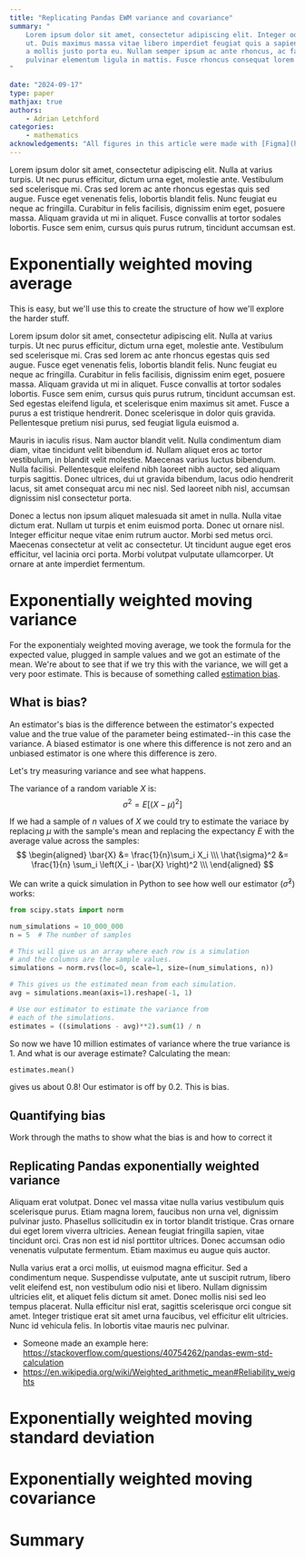 ```yaml
---
title: "Replicating Pandas EWM variance and covariance"
summary: "
    Lorem ipsum dolor sit amet, consectetur adipiscing elit. Integer odio neque, volutpat vel nunc
    ut. Duis maximus massa vitae libero imperdiet feugiat quis a sapien. Quisque sodales neque dui,
    a mollis justo porta eu. Nullam semper ipsum ac ante rhoncus, ac facilisis lacus posuere. Mauris
    pulvinar elementum ligula in mattis. Fusce rhoncus consequat lorem accumsan rhoncus.
"

date: "2024-09-17"
type: paper
mathjax: true
authors:
    - Adrian Letchford
categories:
    - mathematics
acknowledgements: "All figures in this article were made with [Figma](http://figma.com)."
---
```


Lorem ipsum dolor sit amet, consectetur adipiscing elit. Nulla at varius turpis. Ut nec purus efficitur, dictum urna eget, molestie ante. Vestibulum sed scelerisque mi. Cras sed lorem ac ante rhoncus egestas quis sed augue. Fusce eget venenatis felis, lobortis blandit felis. Nunc feugiat eu neque ac fringilla. Curabitur in felis facilisis, dignissim enim eget, posuere massa. Aliquam gravida ut mi in aliquet. Fusce convallis at tortor sodales lobortis. Fusce sem enim, cursus quis purus rutrum, tincidunt accumsan est.

# Exponentially weighted moving average

This is easy, but we'll use this to create the structure of how we'll explore the harder stuff.

Lorem ipsum dolor sit amet, consectetur adipiscing elit. Nulla at varius turpis. Ut nec purus efficitur, dictum urna eget, molestie ante. Vestibulum sed scelerisque mi. Cras sed lorem ac ante rhoncus egestas quis sed augue. Fusce eget venenatis felis, lobortis blandit felis. Nunc feugiat eu neque ac fringilla. Curabitur in felis facilisis, dignissim enim eget, posuere massa. Aliquam gravida ut mi in aliquet. Fusce convallis at tortor sodales lobortis. Fusce sem enim, cursus quis purus rutrum, tincidunt accumsan est. Sed egestas eleifend ligula, et scelerisque enim maximus sit amet. Fusce a purus a est tristique hendrerit. Donec scelerisque in dolor quis gravida. Pellentesque pretium nisi purus, sed feugiat ligula euismod a.

Mauris in iaculis risus. Nam auctor blandit velit. Nulla condimentum diam diam, vitae tincidunt velit bibendum id. Nullam aliquet eros ac tortor vestibulum, in blandit velit molestie. Maecenas varius luctus bibendum. Nulla facilisi. Pellentesque eleifend nibh laoreet nibh auctor, sed aliquam turpis sagittis. Donec ultrices, dui ut gravida bibendum, lacus odio hendrerit lacus, sit amet consequat arcu mi nec nisl. Sed laoreet nibh nisl, accumsan dignissim nisl consectetur porta.

Donec a lectus non ipsum aliquet malesuada sit amet in nulla. Nulla vitae dictum erat. Nullam ut turpis et enim euismod porta. Donec ut ornare nisl. Integer efficitur neque vitae enim rutrum auctor. Morbi sed metus orci. Maecenas consectetur at velit ac consectetur. Ut tincidunt augue eget eros efficitur, vel lacinia orci porta. Morbi volutpat vulputate ullamcorper. Ut ornare at ante imperdiet fermentum.

# Exponentially weighted moving variance

For the exponentialy weighted moving average, we took the formula for the expected value, plugged in sample values and we got an estimate of the mean. We're about to see that if we try this with the variance, we will get a very poor estimate. This is because of something called [estimation bias](https://en.wikipedia.org/wiki/Bias_of_an_estimator).

## What is bias?

An estimator's bias is the difference between the estimator's expected value and the true value of the parameter being estimated--in this case the variance. A biased estimator is one where this difference is not zero and an unbiased estimator is one where this difference is zero.

Let's try measuring variance and see what happens.

The variance of a random variable $X$ is:
$$
\sigma^2 = E[(X - \mu)^2]
$$

If we had a sample of $n$ values of $X$ we could try to estimate the variace by replacing $\mu$ with the sample's mean and replacing the expectancy $E$ with the average value across the samples:
$$
\begin{aligned}
    \bar{X} &= \frac{1}{n}\sum_i X_i \\\
    \hat{\sigma}^2 &= \frac{1}{n} \sum_i \left(X_i - \bar{X} \right)^2 \\\
\end{aligned}
$$

We can write a quick simulation in Python to see how well our estimator ($\hat{\sigma}^2$) works:

```python
from scipy.stats import norm

num_simulations = 10_000_000
n = 5  # The number of samples

# This will give us an array where each row is a simulation
# and the columns are the sample values.
simulations = norm.rvs(loc=0, scale=1, size=(num_simulations, n))

# This gives us the estimated mean from each simulation.
avg = simulations.mean(axis=1).reshape(-1, 1)

# Use our estimator to estimate the variance from
# each of the simulations.
estimates = ((simulations - avg)**2).sum(1) / n
```

So now we have 10 million estimates of variance where the true variance is $1$. And what is our average estimate? Calculating the mean:
```python
estimates.mean()
```
gives us about 0.8! Our estimator is off by 0.2. This is bias.

## Quantifying bias

Work through the maths to show what the bias is and how to correct it

## Replicating Pandas exponentially weighted variance

Aliquam erat volutpat. Donec vel massa vitae nulla varius vestibulum quis scelerisque purus. Etiam magna lorem, faucibus non urna vel, dignissim pulvinar justo. Phasellus sollicitudin ex in tortor blandit tristique. Cras ornare dui eget lorem viverra ultricies. Aenean feugiat fringilla sapien, vitae tincidunt orci. Cras non est id nisl porttitor ultrices. Donec accumsan odio venenatis vulputate fermentum. Etiam maximus eu augue quis auctor.

Nulla varius erat a orci mollis, ut euismod magna efficitur. Sed a condimentum neque. Suspendisse vulputate, ante ut suscipit rutrum, libero velit eleifend est, non vestibulum odio nisi et libero. Nullam dignissim ultricies elit, et aliquet felis dictum sit amet. Donec mollis nisi sed leo tempus placerat. Nulla efficitur nisl erat, sagittis scelerisque orci congue sit amet. Integer tristique erat sit amet urna faucibus, vel efficitur elit ultricies. Nunc id vehicula felis. In lobortis vitae mauris nec pulvinar.

* Someone made an example here: https://stackoverflow.com/questions/40754262/pandas-ewm-std-calculation
* https://en.wikipedia.org/wiki/Weighted_arithmetic_mean#Reliability_weights

# Exponentially weighted moving standard deviation

# Exponentially weighted moving covariance

# Summary